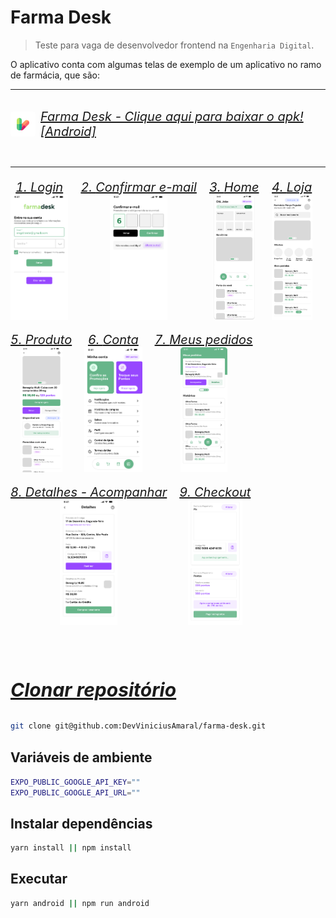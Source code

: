 # Farma Desk

> Teste para vaga de desenvolvedor frontend na `Engenharia Digital`.

O aplicativo conta com algumas telas de exemplo de um aplicativo no ramo de farmácia, que são:

---
<br>
<div style="display: flex; align-items: center; justify-content: center; gap: 8px">
    <img src="./assets/images/app-icon.png" width="40" height="40" style="border-radius: 4px" /> 
    <a style="font-style: italic; font-size: 20px" href="https://drive.google.com/file/d/1hhh7NC4lecXoD3agn0X8ovEWwKd_IZTy/view?usp=sharing">Farma Desk - Clique aqui para baixar o apk! [Android]<span>
</div>
<br>

---

<ol style="display: flex; flex-wrap: wrap; gap: 20px; list-style-position: inside; padding: 0;">
    <div style="display: flex;flex-direction: column;align-items: center;">
        <li>Login</li>
        <img src="./assets/images/Login.png" alt="Tela de login" height="200" style="object-fit: contain" />
    </div>
    <div style="display: flex;flex-direction: column;align-items: center;">
        <li>Confirmar e-mail</li>
        <img src="./assets/images/Confirmar-Email.png" alt="Tela de login" height="200" style="object-fit: contain" />
    </div>
    <div style="display: flex;flex-direction: column;align-items: center;">
        <li>Home</li>
        <img src="./assets/images/Home.png" alt="Tela de login" height="200" style="object-fit: contain" />
    </div>
    <div style="display: flex;flex-direction: column;align-items: center;">
        <li>Loja</li>
        <img src="./assets/images/Loja.png" alt="Tela de login" height="200" style="object-fit: contain" />
    </div>
    <div style="display: flex;flex-direction: column;align-items: center;">
        <li>Produto</li>
        <img src="./assets/images/Produto.png" alt="Tela de login" height="200" style="object-fit: contain" />
    </div>
    <div style="display: flex;flex-direction: column;align-items: center;">
        <li>Conta</li>
        <img src="./assets/images/Conta.png" alt="Tela de login" height="200" style="object-fit: contain" />
    </div>
    <div style="display: flex;flex-direction: column;align-items: center;">
        <li>Meus pedidos</li>
        <img src="./assets/images/Meus-Pedidos.png" alt="Tela de login" height="200" style="object-fit: contain" />
    </div>
    <div style="display: flex;flex-direction: column;align-items: center;">
        <li>Detalhes - Acompanhar</li>
        <img src="./assets/images/Detalhes-Acompanhar.png" alt="Tela de login" height="200" style="object-fit: contain" />
    </div>
    <div style="display: flex;flex-direction: column;align-items: center;">
        <li>Checkout</li>
        <img src="./assets/images/Checkout.png" alt="Tela de login" height="200" style="object-fit: contain" />
    </div>
</ol>
<br>

## Clonar repositório

```Bash
git clone git@github.com:DevViniciusAmaral/farma-desk.git
```

## Variáveis de ambiente

```Bash
EXPO_PUBLIC_GOOGLE_API_KEY=""
EXPO_PUBLIC_GOOGLE_API_URL=""
```

## Instalar dependências

```Bash
yarn install || npm install
```

## Executar

```Bash
yarn android || npm run android
```
